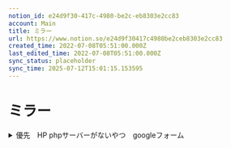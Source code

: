 ```yaml
---
notion_id: e24d9f30-417c-4980-be2c-eb8303e2cc83
account: Main
title: ミラー
url: https://www.notion.so/e24d9f30417c4980be2ceb8303e2cc83
created_time: 2022-07-08T05:51:00.000Z
last_edited_time: 2022-07-08T05:51:00.000Z
sync_status: placeholder
sync_time: 2025-07-12T15:01:15.153595
---
```

# ミラー

  <details>
  <summary>優先　HP phpサーバーがないやつ　googleフォーム</summary>
  </details>
  